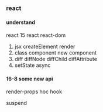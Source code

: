 ### react

#### understand

react 15 react react-dom

1. jsx createElement render
2. class component new component
3. diff diffNode diffChild diffAttribute
4. setState async

#### 16-8 some new api

render-props hoc hook

suspend
